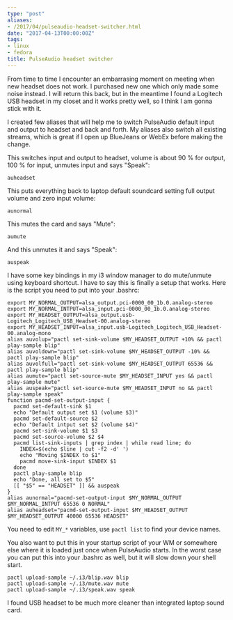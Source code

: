 ```yaml
---
type: "post"
aliases:
- /2017/04/pulseaudio-headset-switcher.html
date: "2017-04-13T00:00:00Z"
tags:
- linux
- fedora
title: PulseAudio headset switcher
---
```


From time to time I encounter an embarrasing moment on meeting when new
headset does not work. I purchased new one which only made some noise instead.
I will return this back, but in the meantime I found a Logitech USB headset in
my closet and it works pretty well, so I think I am gonna stick with it.

I created few aliases that will help me to switch PulseAudio default input and
output to headset and back and forth. My aliases also switch all existing
streams, which is great if I open up BlueJeans or WebEx before making the
change.

This switches input and output to headset, volume is about 90 % for output,
100 % for input, unmutes input and says "Speak":

    auheadset

This puts everything back to laptop default soundcard setting full output
volume and zero input volume:

    aunormal

This mutes the card and says "Mute":

    aumute

And this unmutes it and says "Speak":

    auspeak

I have some key bindings in my i3 window manager to do mute/unmute using
keyboard shortcut. I have to say this is finally a setup that works. Here is
the script you need to put into your .bashrc:


    export MY_NORMAL_OUTPUT=alsa_output.pci-0000_00_1b.0.analog-stereo
    export MY_NORMAL_INTPUT=alsa_input.pci-0000_00_1b.0.analog-stereo
    export MY_HEADSET_OUTPUT=alsa_output.usb-Logitech_Logitech_USB_Headset-00.analog-stereo
    export MY_HEADSET_INPUT=alsa_input.usb-Logitech_Logitech_USB_Headset-00.analog-mono
    alias auvolup="pactl set-sink-volume $MY_HEADSET_OUTPUT +10% && pactl play-sample blip"
    alias auvoldown="pactl set-sink-volume $MY_HEADSET_OUTPUT -10% && pactl play-sample blip"
    alias auvolfull="pactl set-sink-volume $MY_HEADSET_OUTPUT 65536 && pactl play-sample blip"
    alias aumute="pactl set-source-mute $MY_HEADSET_INPUT yes && pactl play-sample mute"
    alias auspeak="pactl set-source-mute $MY_HEADSET_INPUT no && pactl play-sample speak"
    function pacmd-set-output-input {
      pacmd set-default-sink $1
      echo "Default output set $1 (volume $3)"
      pacmd set-default-source $2
      echo "Default intput set $2 (volume $4)"
      pacmd set-sink-volume $1 $3
      pacmd set-source-volume $2 $4
      pacmd list-sink-inputs | grep index | while read line; do
        INDEX=$(echo $line | cut -f2 -d' ')
        echo "Moving $INDEX to $1"
        pacmd move-sink-input $INDEX $1
      done
      pactl play-sample blip
      echo "Done, all set to $5"
      [[ "$5" == "HEADSET" ]] && auspeak
    }
    alias aunormal="pacmd-set-output-input $MY_NORMAL_OUTPUT $MY_NORMAL_INTPUT 65536 0 NORMAL"
    alias auheadset="pacmd-set-output-input $MY_HEADSET_OUTPUT $MY_HEADSET_OUTPUT 40000 65536 HEADSET"

You need to edit `MY_*` variables, use `pactl list` to find your device names.

You also want to put this in your startup script of your WM or somewhere else
where it is loaded just once when PulseAudio starts. In the worst case you can
put this into your .bashrc as well, but it will slow down your shell start.

    pactl upload-sample ~/.i3/blip.wav blip
    pactl upload-sample ~/.i3/mute.wav mute
    pactl upload-sample ~/.i3/speak.wav speak

I found USB headset to be much more cleaner than integrated laptop sound card.
